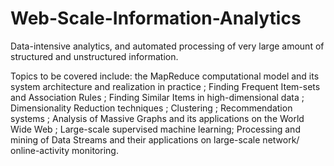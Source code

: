 # Web-Scale-Information-Analytics
Data-intensive analytics, and automated processing of very large amount of structured and unstructured information.

Topics to be covered include: 
the MapReduce computational model and its system architecture and realization in practice ; 
Finding Frequent Item-sets and Association Rules ; 
Finding Similar Items in high-dimensional data ; Dimensionality Reduction techniques ; 
Clustering ; Recommendation systems ; 
Analysis of Massive Graphs and its applications on the World Wide Web ; 
Large-scale supervised machine learning; Processing and mining of Data Streams and their applications on large-scale network/ online-activity monitoring.
